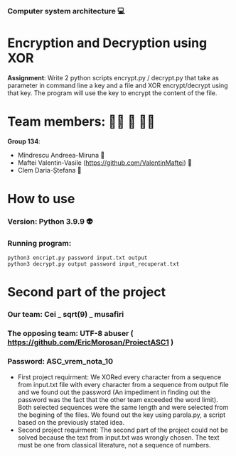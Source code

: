 ### Computer system architecture :computer: 
# Encryption and Decryption using XOR 
**Assignment**: Write 2 python scripts encrypt.py / decrypt.py that take as parameter in command line a key and a file and XOR encrypt/decrypt using that key. The program will use the key to encrypt the content of the file. 

# Team members: :standing_woman: :standing_person: :standing_woman:
**Group 134**:
- Mîndrescu Andreea-Miruna :turtle:
- Maftei Valentin-Vasile (https://github.com/ValentinMaftei) :snake:
- Clem Daria-Ștefana :hedgehog:

# How to use
### Version: Python 3.9.9 :alien:
### Running program:
``` 
python3 encript.py password input.txt output
python3 decrypt.py output password input_recuperat.txt
```
# Second part of the project
### Our team: Cei _ sqrt(9) _ musafiri
### The opposing team: UTF-8 abuser ( https://github.com/EricMorosan/ProiectASC1 )
### Password: ASC_vrem_nota_10
- First project requirment: We XORed every character from a sequence from input.txt file with every character from a sequence from output file and we found out the password (An impediment in finding out the password was the fact that the other team exceeded the word limit). Both selected sequences were the same length and were selected from the begining of the files. We found out the key using parola.py, a script based on the previously stated idea. 
- Second project requirment: The second part of the project could not be solved because the text from input.txt was wrongly chosen. The text must be one from classical literature, not a sequence of numbers. 

